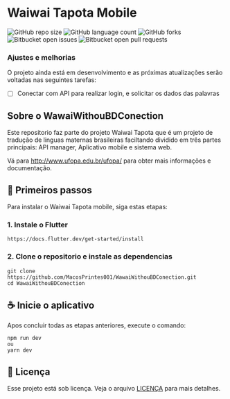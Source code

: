 # Waiwai Tapota Mobile
<!---Esses são exemplos. Veja https://shields.io para outras pessoas ou para personalizar este conjunto de escudos. Você pode querer incluir dependências, status do projeto e informações de licença aqui--->

![GitHub repo size](https://img.shields.io/github/repo-size/iuricode/README-template?style=for-the-badge)
![GitHub language count](https://img.shields.io/github/languages/count/iuricode/README-template?style=for-the-badge)
![GitHub forks](https://img.shields.io/github/forks/iuricode/README-template?style=for-the-badge)
![Bitbucket open issues](https://img.shields.io/bitbucket/issues/iuricode/README-template?style=for-the-badge)
![Bitbucket open pull requests](https://img.shields.io/bitbucket/pr-raw/iuricode/README-template?style=for-the-badge)


### Ajustes e melhorias

O projeto ainda está em desenvolvimento e as próximas atualizações serão voltadas nas seguintes tarefas:

- [ ] Conectar com API para realizar login, e solicitar os dados das palavras


## Sobre o WawaiWithouBDConection
Este repositorio faz parte do projeto Waiwai Tapota que é um projeto de tradução de linguas maternas brasileiras faciltando dividido em três partes principais: API manager, Aplicativo mobile e sistema web.

Vá para http://www.ufopa.edu.br/ufopa/ para obter mais informações e documentação.

## 🚀 Primeiros passos

Para instalar o Waiwai Tapota mobile, siga estas etapas:

### 1. Instale o Flutter

```
https://docs.flutter.dev/get-started/install
```

### 2. Clone o repositorio e instale as dependencias
```
git clone https://github.com/MacosPrintes001/WawaiWithouBDConection.git
cd WawaiWithouBDConection
```

## ☕ Inicie o aplicativo

Apos concluir todas as etapas anteriores, execute o comando:

```
npm run dev
ou
yarn dev
```

## 📝 Licença

Esse projeto está sob licença. Veja o arquivo [LICENÇA](LICENSE.md) para mais detalhes.
